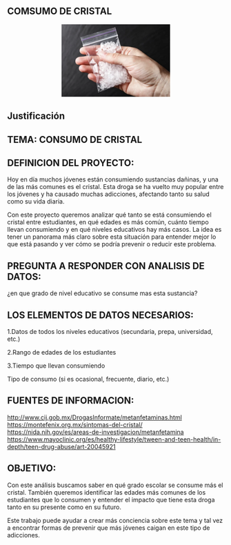 ## COMSUMO DE CRISTAL

<p align="center">
  <img src="https://github.com/jenniferrodriguezm23-prog/consumo-de-cristal-/blob/main/adiccion-a-la-metanfetamina.webp" width="50%">
</p>

## Justificación

<p align="justify">
</p>


## TEMA: CONSUMO DE CRISTAL

## DEFINICION DEL PROYECTO:

Hoy en día muchos jóvenes están consumiendo sustancias dañinas, y una de las más comunes es el cristal. Esta droga se ha vuelto muy popular entre los jóvenes y ha causado muchas adicciones, afectando tanto su salud como su vida diaria.

Con este proyecto queremos analizar qué tanto se está consumiendo el cristal entre estudiantes, en qué edades es más común, cuánto tiempo llevan consumiendo y en qué niveles educativos hay más casos. La idea es tener un panorama más claro sobre esta situación para entender mejor lo que está pasando y ver cómo se podría prevenir o reducir este problema.


## PREGUNTA A RESPONDER CON ANALISIS DE DATOS:

¿en que grado de nivel educativo se consume mas esta sustancia?


## LOS ELEMENTOS DE DATOS NECESARIOS: 

1.Datos de todos los niveles educativos (secundaria, prepa, universidad, etc.)

2.Rango de edades de los estudiantes

3.Tiempo que llevan consumiendo

Tipo de consumo (si es ocasional, frecuente, diario, etc.)


## FUENTES DE INFORMACION:


http://www.cij.gob.mx/DrogasInformate/metanfetaminas.html
https://montefenix.org.mx/sintomas-del-cristal/
https://nida.nih.gov/es/areas-de-investigacion/metanfetamina
https://www.mayoclinic.org/es/healthy-lifestyle/tween-and-teen-health/in-depth/teen-drug-abuse/art-20045921


## OBJETIVO:

Con este análisis buscamos saber en qué grado escolar se consume más el cristal. También queremos identificar las edades más comunes de los estudiantes que lo consumen y entender el impacto que tiene esta droga tanto en su presente como en su futuro.

Este trabajo puede ayudar a crear más conciencia sobre este tema y tal vez a encontrar formas de prevenir que más jóvenes caigan en este tipo de adicciones.
